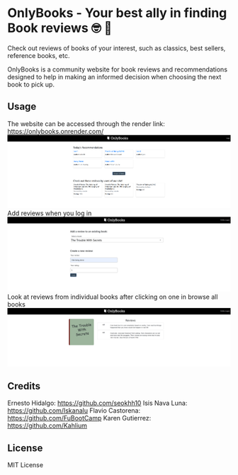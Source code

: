 # OnlyBooks - Your best ally in finding Book reviews  🤓 📖

Check out reviews of books of your interest, such as classics, best sellers, reference books, etc.

OnlyBooks is a community website for book reviews and recommendations designed to help in making an informed decision when choosing the next book to pick up.

## Usage

The website can be accessed through the render link: https://onlybooks.onrender.com/
![alt text](public/onlyBook_homepage.PNG)
Add reviews when you log in
![alt text](public/onlyBook_addReview.PNG)
Look at reviews from individual books after clicking on one in browse all books
![alt text](public/onlyBook_book.PNG)


## Credits

Ernesto Hidalgo: https://github.com/seokhh10
Isis Nava Luna: https://github.com/Iskanalu
Flavio Castorena: https://github.com/FuBootCamp
Karen Gutierrez: https://github.com/Kahlium

## License

MIT License